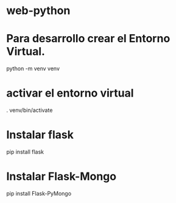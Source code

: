 # web-python

# Para desarrollo crear el Entorno Virtual.
 python -m venv venv
# activar el entorno virtual 
. venv/bin/activate
# Instalar flask
pip install flask
# Instalar Flask-Mongo
pip install Flask-PyMongo

